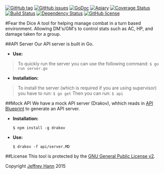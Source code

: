 [![GitHub tag](https://img.shields.io/github/tag/fear-the-dice/api.svg)](https://github.com/fear-the-dice/api/tags)
[![GitHub issues](https://img.shields.io/github/issues/fear-the-dice/api.svg)](https://github.com/fear-the-dice/api/issues)
[![GoDoc](https://godoc.org/github.com/fear-the-dice/api?status.svg)](https://godoc.org/github.com/fear-the-dice/api)
[![Apiary](https://img.shields.io/badge/apiary-blueprint-blue.svg)](http://docs.fearthedice.apiary.io/)
[![Coverage Status](https://coveralls.io/repos/fear-the-dice/api/badge.svg)](https://coveralls.io/r/fear-the-dice/api)
[![Build Status](https://travis-ci.org/fear-the-dice/api.svg)](https://travis-ci.org/fear-the-dice/api)
[![Dependency Status](https://david-dm.org/fear-the-dice/api.svg)](https://david-dm.org/fear-the-dice/api)
[![GitHub license](https://img.shields.io/github/license/fear-the-dice/api.svg)]()

#Fear the Dice
A tool for helping manage combat in a turn based environment. Allowing DM's/GM's to control stats such as AC, HP, and damage taken for a group.

##API Server
Our API server is built in Go.

* **Use:**
> To quickly run the server you can use the following command:
    ```
    $ go run server.go
    ```

* **Installation:**
> To install the server (which is required if you are using supervisor) you have to run:
    ```
    $ go get
    ```
> Then you can run:
    ```
    $ api 
    ```

##Mock API
We have a mock API server (Drakov), whhich reads in [API Blueprint](https://apiblueprint.org/) to generate an API server.

* **Installation:**

    ```
    $ npm install -g drakov
    ```
* **Use:**

    ```
    $ drakov -f api/server.MD
    ```

##License
This tool is protected by the [GNU General Public License v2](http://www.gnu.org/licenses/gpl-2.0.html).

Copyright [Jeffrey Hann](http://jeffreyhann.ca/) 2015
